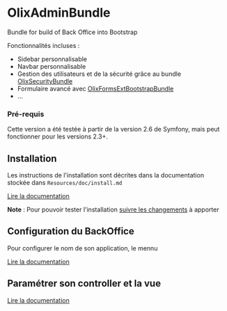 OlixAdminBundle
===============

Bundle for build of Back Office into Bootstrap


Fonctionnalités incluses :
- Sidebar personnalisable
- Navbar personnalisable
- Gestion des utilisateurs et de la sécurité grâce au bundle [OlixSecurityBundle](https://github.com/sabinus52/OlixSecurityBundle.git)
- Formulaire avancé avec [OlixFormsExtBootstrapBundle](https://github.com/sabinus52/OlixFormsExtBootstrapBundle.git)
- ...


### Pré-requis

Cette version a été testée à partir de la version 2.6 de Symfony, mais peut fonctionner pour les versions 2.3+.


## Installation

Les instructions de l'installation sont décrites dans la documentation stockée dans `Resources/doc/install.md`

[Lire la documentation](Resources/doc/install.md)

**Note** : Pour pouvoir tester l'installation [suivre les changements](Resources/doc/testing.md) à apporter


## Configuration du BackOffice

Pour configurer le nom de son application, le mennu

[Lire la documentation](Resources/doc/config.md)


## Paramétrer son controller et la vue

[Lire la documentation](Resources/doc/controller.md)
